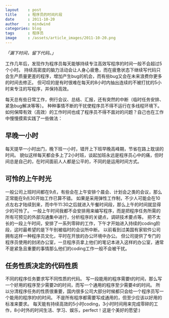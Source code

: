 ```yaml
---
layout    : post
title     : 程序员的时间片段
date      : 2011-10-20
author    : mindwind
categories: blog
tags      : 程序员
image     : /assets/article_images/2011-10-20.png
---
```



_「漏下时间，留下代码。」_

工作几年后，发现作为程序员每天能够持续专注高效写程序的时间一般不会超过5个小时。
持续高密度的脑力活动会让人身心疲惫，而在疲惫状态下继续写代码只会生产质量更差的程序，增加产生bug的机会，而有些bug又会在未来浪费你更多的时间去修正。
但可叹的是有时很难在每天的8小时内抽出连续的不被打扰的5小时来专注的写程序，并保持高效。

每天总有些日常工作，例行会议、总结、汇报，还有突然的中断（临时任务安排、紧急bug解决等等）。
种种事情不断的干扰使程序员不得不运行在多线程环境下。
如何保障有效（高效）的工作时间也成了程序员不得不面对的问题？自己也在工作中慢慢摸索实践了一些做法：


## 早晚一小时
每天提早一小时出门，晚下班一小时，错开上下班早晚高峰期，节省在路上耽误的时间。
貌似这样每天都会多上了2小时班，谈起加班永远是程序员心中的痛，但时间总是自己的，在时间面前人人都是公平的，不同的是运用时间方式。


## 可怜的上午时光
一般公司上班时间都在9点，有些会在上午安排个晨会、计划会之类的会议，那么正常能在9点30开始工作已算不错。
如果是采用弹性工作制，不少人可能会在10点左右才陆续到来，而中午11:30之后就进入午餐时间段，那么上午的时间就显得少的可怜了。
一般上午时间我都不会安排用来编写程序，而是把程序任务所需的所有可预见的外部沟通集中进行，分析程序的关键点，调研技术要点等。
把不太长的一段上午时间，安排了一系列零碎的工作，下午才开始进入持续的coding阶段，这时最希望的是下午别被临时的会议所中断。
以前看到过美国有家软件公司拥有这样一种程序员文化，平时在开放的办公环境中办公。
但公司提供了专门的程序员使用的封闭办公室，一旦程序员拿上他们的笔记本进入这样的办公室，通常不是紧急且重要的事情那么他们的coding工作一般不会被干扰。


## 任务性质决定的代码性质
不同的程序任务要求写不同性质的代码。
写一段能用的程序需要t的时间，那么写一个好用的程序至少需要2t的时间，而写一个通用的程序至少需要4t的时间。
所以分清程序任务的性质很重要，国内很多公司大部分时候都只会给一个程序员写一个能用的程序的t的时间。
不是所有程序都需要写成通用的，但至少应该以好用的标准来要求。
每天能有持续高效的5小时coding，3小时时间用来完成零碎的工作，8小时外的时间生活、学习、娱乐，perfect！这是个美好的愿望:)
